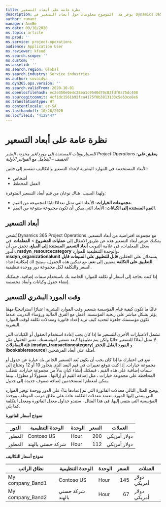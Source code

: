 ```yaml
---
title: نظرة عامة على أبعاد التسعير
description: يوفر هذا الموضوع معلومات حول أبعاد التسعير في Dynamics 365 Project operations.
author: rumant
manager: AnnBe
ms.date: 09/18/2020
ms.topic: article
ms.prod: ''
ms.service: project-operations
audience: Application User
ms.reviewer: kfend
ms.search.scope: ''
ms.custom: ''
ms.assetid: ''
ms.search.region: Global
ms.search.industry: Service industries
ms.author: suvaidya
ms.dyn365.ops.version: ''
ms.search.validFrom: 2020-10-01
ms.openlocfilehash: ec2e350e0e4c28ea1c9540d70c83fdf0a75dc408
ms.sourcegitcommit: 4cf1dc1561b92fca4175f0b3813133c5e63ce8e6
ms.translationtype: HT
ms.contentlocale: ar-SA
ms.lasthandoff: 10/28/2020
ms.locfileid: "4128447"
---
```

# <a name="pricing-dimensions-overview"></a>نظرة عامة على أبعاد التسعير

_**ينطبق علي:** ‏‫Project Operations للسيناريوهات المستندة إلى مورد/غير مخزنة‬، ‏‫النشر الخفيف – التعامل مع الفواتير الأولية‬_

الأبعاد المستخدمة في الموارد البشرية لإعداد التسعير والتكاليف تنقسم إلى فئتين:

- أشخاص
- العمل المخطط

ولهذا السبب، هناك نوعان من قيم أبعاد التسعير المتوفرة:

- **مجموعات الخيارات**: الأبعاد التي تمثل تعدادًا ثابتًا لمجموعة من القيم.
- **القيم المستندة إلى الكيانات**: الأبعاد التي يمكن أن تكون مجموعة متنوعة من القيم.

## <a name="pricing-dimensions"></a>أبعاد التسعير

يُشحن Dynamics 365 Project Operations مع مجموعة افتراضية من أبعاد التسعير. يمكنك عرض أبعاد التسعير هذه عن طريق الانتقال إلى **عمليات المشروع** > **المعلمات**. في سجل المعلمات، في علامة التبويب **أبعاد التسعير المستندة إلى المبلغ**، تحقق من أن الدور، **msdyn_resourcecategory** والوحدة التنظيمية للموارد، **msdyn_organizationalunit** يشتملان على الحقلين **قابل للتطبيق على المبيعات** **قابل للتطبيق على التكلفة** معينين إلى **نعم**. مع تمكين هذه الحقول، سيتيح لك إمكانية إعداد السعر والتكلفة لكل مجموعة دور ووحدة تنظيمية.

إذا كنت بحاجة إلى أسعار أو تكلفه للموارد الخاصة بك باستخدام سمات إضافية، فيمكنك إنشاء حقول وكيانات وأبعاد مخصصة.

## <a name="pricing-human-resource-time"></a>وقت المورد البشري للتسعير
غالبًا ما تكون كيفية قيام المؤسسة بتسعير وقت الموارد البشرية اعتبارًا استراتيجيًا مهمًا يؤثر بشكل مباشر على ربحية المؤسسة. اعمل مع الفرق المالية ورؤساء التدريب عندما تكون مؤسستك جاهزة لتحديد كيف تريد إعداد فاتورة ومعدلات تكلفة لوقت الموارد البشرية.

تشمل الاعتبارات الأخرى للتسعير ما إذا كان يجب إعادة استخدام الحقول أو الكيانات التي لا تمثل أبعادًا للتسعير حاليًا ولكن يتم تطبيقها كبعد تسعير لمؤسستك. تعتبر الحقول مثل **فئة المعاملات** (**msdyn_transactioncategory**) و **المورد القابل للحجز** (**bookableresource**) أمثلة على أبعاد المرشحين. 

ضع في اعتبارك ما إذا كان يجب أن يكون بُعد التسعير الخاص بك عبارة عن جدول أو مجموعة خيارات. إذا كنت تتوقع تغييرات في قيم البعد الذي يتجاوز 10 أو 12 وتحتاج إلى سمات إضافية على هذه القيم ، فيمكنك إنشاء كيان بدلاً من مجموعة خيارات. تتطلب المحافظة على مجموعة خيارات ، مثل إضافة القيم أو إزالتها ، مسؤولًا أو مطورًا ، بينما يمكن لمعظم المستخدمين إضافة صفوف جديدة إلى جدول.

يوضح المثال التالي معدلات الفاتورة التي تم إعدادها بناءً على الدور ووحدة توفير الموارد التي ينتمي إليها المورد. تعتمد معدلات التكلفة عادة على نطاق مرتب الموظف ووحدة المؤسسة التي ينتمي إليها. في هذا المثال ، ستبدو جداول معدل الفاتورة ومعدل التكلفة كما يلي.

**نموذج أسعار الفاتورة**

| الدور        | الوحدة التنظيمية    |الوحدة      |السعر      |العملات  |
| ------------|-------------|----------|----------:|----------|
| المطور   | Contoso US  |Hour‬ | 200|دولار أمريكي     |
| المطور   | شركة حسني بالهند |Hour‬|   112|دولار أمريكي     |


**نموذج أسعار التكاليف**

| نطاق الراتب     | الوحدة التنظيمية    |الوحدة      |السعر      |العملات  |
| ----------------|-------------|----------|----------:|----------|
| My company_Band1 | Contoso US  |Hour‬ | 145|دولار أمريكي     |
| My company_Band2 | شركة حسني بالهند |Hour‬|   67|دولار أمريكي     |
